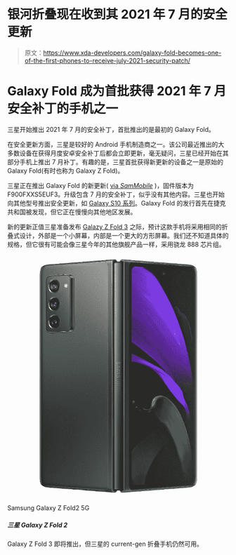 # 银河折叠现在收到其 2021 年 7 月的安全更新

> 原文：<https://www.xda-developers.com/galaxy-fold-becomes-one-of-the-first-phones-to-receive-july-2021-security-patch/>

# Galaxy Fold 成为首批获得 2021 年 7 月安全补丁的手机之一

三星开始推出 2021 年 7 月的安全补丁，首批推出的是最初的 Galaxy Fold。

在安全更新方面，三星是较好的 Android 手机制造商之一。该公司最近推出的大多数设备在获得月度安卓安全补丁后都会立即更新，毫无疑问，三星已经开始在其部分手机上推出 7 月补丁。有趣的是，三星首批获得新更新的设备之一是原始的 Galaxy Fold(有时也称为 Galaxy Z Fold)。

三星正在推出 Galaxy Fold 的新更新( [via *SamMobile*](https://www.sammobile.com/news/galaxy-fold-july-2021-security-update) )，固件版本为 F900FXXS5EUF3。升级包含 7 月的安全补丁，似乎没有其他内容。三星也开始向其他型号推出安全更新，如 [Galaxy S10 系列](https://www.sammobile.com/news/samsung-debuts-july-2021-security-update-starts-with-galaxy-s10/)。Galaxy Fold 的发行首先在捷克共和国被发现，但它正在慢慢向其他地区发展。

新的更新正值三星准备发布 [Galazy Z Fold 3](https://www.xda-developers.com/samsung-galaxy-z-fold-3/) 之际，预计这款手机将采用相同的折叠式设计，外部是一个小屏幕，内部是一个更大的方形屏幕。我们还不知道具体的规格，但它很有可能会像三星今年的其他旗舰产品一样，采用骁龙 888 芯片组。

 <picture>![The Galaxy Z Fold 3 is on the horizon, but Samsung's current-gen folding phone is still available.](img/42293ecde8ff4cd8397bffc9b987d201.png)</picture> 

Samsung Galaxy Z Fold2 5G

##### 三星 Galaxy Z Fold 2

Galaxy Z Fold 3 即将推出，但三星的 current-gen 折叠手机仍然可用。